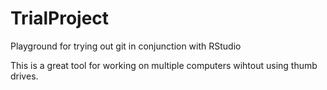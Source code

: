 # TrialProject
Playground for trying out git in conjunction with RStudio

This is a great tool for working on multiple computers wihtout using thumb drives.
